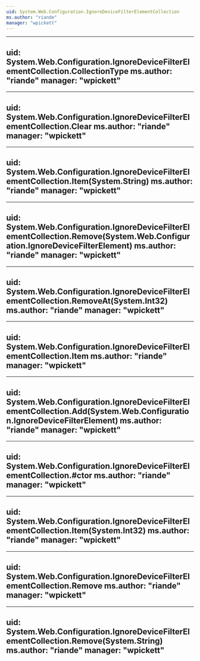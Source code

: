 ```yaml
---
uid: System.Web.Configuration.IgnoreDeviceFilterElementCollection
ms.author: "riande"
manager: "wpickett"
---
```


---
uid: System.Web.Configuration.IgnoreDeviceFilterElementCollection.CollectionType
ms.author: "riande"
manager: "wpickett"
---

---
uid: System.Web.Configuration.IgnoreDeviceFilterElementCollection.Clear
ms.author: "riande"
manager: "wpickett"
---

---
uid: System.Web.Configuration.IgnoreDeviceFilterElementCollection.Item(System.String)
ms.author: "riande"
manager: "wpickett"
---

---
uid: System.Web.Configuration.IgnoreDeviceFilterElementCollection.Remove(System.Web.Configuration.IgnoreDeviceFilterElement)
ms.author: "riande"
manager: "wpickett"
---

---
uid: System.Web.Configuration.IgnoreDeviceFilterElementCollection.RemoveAt(System.Int32)
ms.author: "riande"
manager: "wpickett"
---

---
uid: System.Web.Configuration.IgnoreDeviceFilterElementCollection.Item
ms.author: "riande"
manager: "wpickett"
---

---
uid: System.Web.Configuration.IgnoreDeviceFilterElementCollection.Add(System.Web.Configuration.IgnoreDeviceFilterElement)
ms.author: "riande"
manager: "wpickett"
---

---
uid: System.Web.Configuration.IgnoreDeviceFilterElementCollection.#ctor
ms.author: "riande"
manager: "wpickett"
---

---
uid: System.Web.Configuration.IgnoreDeviceFilterElementCollection.Item(System.Int32)
ms.author: "riande"
manager: "wpickett"
---

---
uid: System.Web.Configuration.IgnoreDeviceFilterElementCollection.Remove
ms.author: "riande"
manager: "wpickett"
---

---
uid: System.Web.Configuration.IgnoreDeviceFilterElementCollection.Remove(System.String)
ms.author: "riande"
manager: "wpickett"
---
